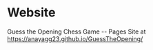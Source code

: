 # Website
Guess the Opening Chess Game -- Pages Site at https://anayagg23.github.io/GuessTheOpening/

